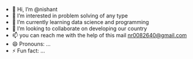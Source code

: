 - 👋 Hi, I’m @nishant
- 👀 I’m interested in problem solving of any type
- 🌱 I’m currently learning data science and programming
- 💞️ I’m looking to collaborate on developing our country 
- 📫 you can reach me with the help of this mail nr0082640@gmail.com
- 😄 Pronouns: ...
- ⚡ Fun fact: ...

<!---
23f2000/23f2000 is a ✨ special ✨ repository because its `README.md` (this file) appears on your GitHub profile.
You can click the Preview link to take a look at your changes.
--->
